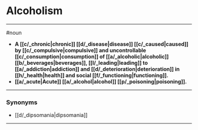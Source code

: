 # Alcoholism
---
#noun
- **A [[c/_chronic|chronic]] [[d/_disease|disease]] [[c/_caused|caused]] by [[c/_compulsive|compulsive]] and uncontrollable [[c/_consumption|consumption]] of [[a/_alcoholic|alcoholic]] [[b/_beverages|beverages]], [[l/_leading|leading]] to [[a/_addiction|addiction]] and [[d/_deterioration|deterioration]] in [[h/_health|health]] and social [[f/_functioning|functioning]].**
- **[[a/_acute|Acute]] [[a/_alcohol|alcohol]] [[p/_poisoning|poisoning]].**
---
### Synonyms
- [[d/_dipsomania|dipsomania]]
---
